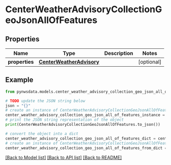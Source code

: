 # CenterWeatherAdvisoryCollectionGeoJsonAllOfFeatures


## Properties

Name | Type | Description | Notes
------------ | ------------- | ------------- | -------------
**properties** | [**CenterWeatherAdvisory**](CenterWeatherAdvisory.md) |  | [optional] 

## Example

```python
from pynwsdata.models.center_weather_advisory_collection_geo_json_all_of_features import CenterWeatherAdvisoryCollectionGeoJsonAllOfFeatures

# TODO update the JSON string below
json = "{}"
# create an instance of CenterWeatherAdvisoryCollectionGeoJsonAllOfFeatures from a JSON string
center_weather_advisory_collection_geo_json_all_of_features_instance = CenterWeatherAdvisoryCollectionGeoJsonAllOfFeatures.from_json(json)
# print the JSON string representation of the object
print(CenterWeatherAdvisoryCollectionGeoJsonAllOfFeatures.to_json())

# convert the object into a dict
center_weather_advisory_collection_geo_json_all_of_features_dict = center_weather_advisory_collection_geo_json_all_of_features_instance.to_dict()
# create an instance of CenterWeatherAdvisoryCollectionGeoJsonAllOfFeatures from a dict
center_weather_advisory_collection_geo_json_all_of_features_from_dict = CenterWeatherAdvisoryCollectionGeoJsonAllOfFeatures.from_dict(center_weather_advisory_collection_geo_json_all_of_features_dict)
```
[[Back to Model list]](../README.md#documentation-for-models) [[Back to API list]](../README.md#documentation-for-api-endpoints) [[Back to README]](../README.md)


